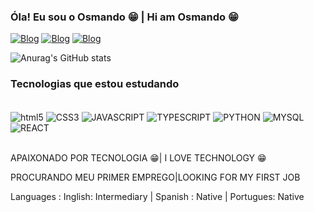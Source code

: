 
### Óla! Eu sou o Osmando 😁 | Hi am Osmando 😁

[![Blog](	https://img.shields.io/badge/LinkedIn-0077B5?style=for-the-badge&logo=linkedin&logoColor=white)](https://www.linkedin.com/in/osmando-marin-336b87237/)
[![Blog](https://img.shields.io/badge/Twitter-1DA1F2?style=for-the-badge&logo=twitter&logoColor=white)](https://twitter.com/MarinOsmando)
[![Blog](https://img.shields.io/badge/Instagram-E4405F?style=for-the-badge&logo=instagram&logoColor=white)](https://www.instagram.com/osmandoyjohanna/)


![Anurag's GitHub stats](https://github-readme-stats.vercel.app/api?username=Osma301&show_icons=true&theme=dark)


### Tecnologias que estou estudando
<div style="display inline_block"><br/>
    <img align="center" alt="html5" src="https://img.shields.io/badge/HTML5-E34F26?style=for-the-badge&logo=html5&logoColor=white"/>
    <img align="center" alt="CSS3" src="https://img.shields.io/badge/CSS3-1572B6?style=for-the-badge&logo=css3&logoColor=white"/>
    <img align="center" alt="JAVASCRIPT" src="https://img.shields.io/badge/JavaScript-F7DF1E?style=for-the-badge&logo=javascript&logoColor=black"/>
    <img align="center" alt="TYPESCRIPT" src="https://img.shields.io/badge/TypeScript-007ACC?style=for-the-badge&logo=typescript&logoColor=white"/>
    <img align="center" alt="PYTHON" src="https://img.shields.io/badge/Python-14354C?style=for-the-badge&logo=python&logoColor=white"/>
    <img align="center" alt="MYSQL" src="https://img.shields.io/badge/MySQL-00000F?style=for-the-badge&logo=mysql&logoColor=white"/>
    <img align="center" alt="REACT" src="https://img.shields.io/badge/React-20232A?style=for-the-badge&logo=react&logoColor=61DAFB"/>
<div><br/>

APAIXONADO POR TECNOLOGIA 😁| I LOVE TECHNOLOGY 😁


PROCURANDO MEU PRIMER EMPREGO|LOOKING FOR MY FIRST JOB

Languages : Inglish: Intermediary | Spanish : Native | Portugues: Native



